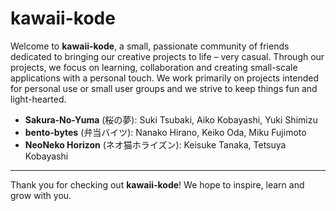 # kawaii-kode

Welcome to **kawaii-kode**, a small, passionate community of friends dedicated to bringing our creative projects to life – very casual. Through our projects, we focus on learning, collaboration and creating small-scale applications with a personal touch. We work primarily on projects intended for personal use or small user groups and we strive to keep things fun and light-hearted.

- **Sakura-No-Yuma** (桜の夢): Suki Tsubaki, Aiko Kobayashi, Yuki Shimizu
- **bento-bytes** (弁当バイツ): Nanako Hirano, Keiko Oda, Miku Fujimoto
- **NeoNeko Horizon** (ネオ猫ホライズン): Keisuke Tanaka, Tetsuya Kobayashi

---

Thank you for checking out **kawaii-kode**! We hope to inspire, learn and grow with you.
